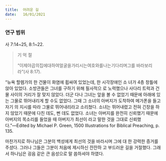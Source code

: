 ```yaml
---
title:  어려운 길
date:   16/01/2021
---
```


### 연구 범위
사 7:14~25, 8:1~22.

> <p> 기 억 절 </p>
> “이제야곱의집에대하여얼굴을가리시는여호와를나는기다리며그를 바라보리라”(사 8:17).

“뉴욕 할렘가의 한 건물이 화염에 휩싸여 있었는데, 한 시각장애인 소 녀가 4층 창틀에 앉아 있었다. 소방관들은 그녀를 구하기 위해 필사적으 로 노력했으나 사다리 트럭과 건물 사이의 거리가 잘 맞지 않았다. 더군 다나 그녀는 앞을 볼 수 없었기 때문에 아래에 있는 그물로 뛰어내리게 할 수도 없었다. 그때 그 소녀의 아버지가 도착하여 메가폰을 들고 자기 의 지시를 따라 그물로 뛰어내리라고 소리쳤다. 소녀는 뛰어내렸고 전혀 긴장을 하지 않았기 때문에 다친 데도, 삔 데도 없었다. 소녀는 아버지를 완전히 신뢰했기 때문에 아버지의 목소리를 들었을 때 아버지가 최선이 라고 말한 것을 그대로 신뢰했다.”―Edited by Michael P. Green, 1500 Illustrations for Biblical Preaching, p. 135.

마찬가지로 하나님은 그분의 백성에게 최선의 것을 바라시며 그에 대 한 강력한 증거를 주셨다. 그러나 그들은 그분이 처음에 제시하신 잔잔하 고 부드러운 길을 거절했다. 그래서 하나님은 굉음 같은 큰 음성으로 말 씀하셔야 하였다.